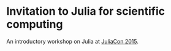 # Invitation to Julia for scientific computing

An introductory workshop on Julia at [JuliaCon 2015](http://juliacon.org).
